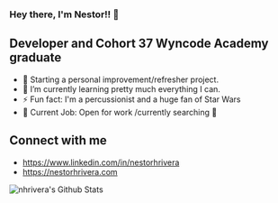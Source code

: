 ### Hey there, I'm Nestor!! 👋
## Developer and Cohort 37 Wyncode Academy graduate

- 🔭 Starting a personal improvement/refresher project.
- 🌱 I’m currently learning pretty much everything I can.
- ⚡ Fun fact: I'm a percussionist and a huge fan of Star Wars
- 💼 Current Job: Open for work /currently searching 🔎

## Connect with me
- https://www.linkedin.com/in/nestorhrivera
- https://nestorhrivera.com

<img
  align="left"
  alt="nhrivera's Github Stats"
  src="https://github-readme-stats.vercel.app/api?username=nhrivera&show_icons=true&hide_border=true"
  />

<!--
**nhrivera/nhrivera** is a ✨ _special_ ✨ repository because its `README.md` (this file) appears on your GitHub profile.
-->
